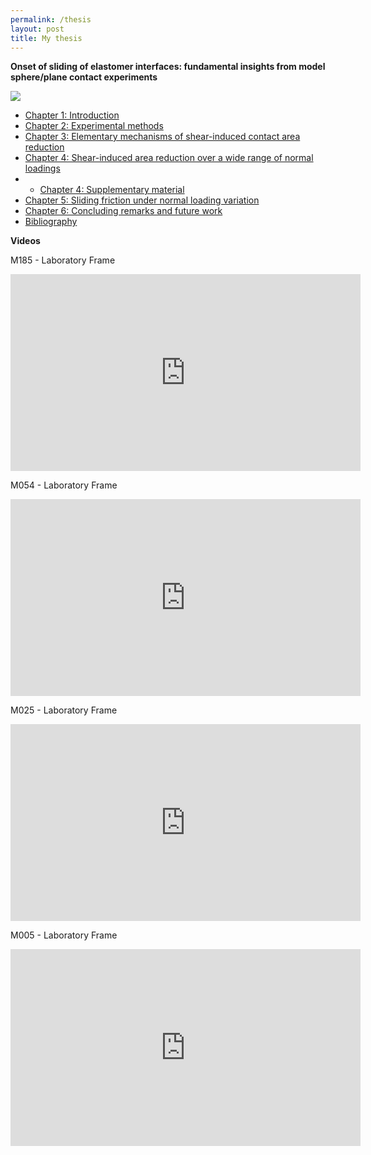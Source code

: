 ```yaml
---
permalink: /thesis
layout: post
title: My thesis
---
```


**Onset of sliding of elastomer interfaces: fundamental insights from model sphere/plane contact experiments**


![](https://marianads.github.io/assets/imgs/GraphicalAbstractMyThesis.png)

* [Chapter 1: Introduction]()
* [Chapter 2: Experimental methods]()
* [Chapter 3: Elementary mechanisms of shear-induced contact area reduction](https://marianads.github.io/assets/Thesis_Chapter3.pdf)
* [Chapter 4: Shear-induced area reduction over a wide range of normal loadings]()
* * [Chapter 4: Supplementary material]()
* [Chapter 5: Sliding friction under normal loading variation]()
* [Chapter 6: Concluding remarks and future work]()
* [Bibliography]()

**Videos**

M185 - Laboratory Frame
<iframe width="560" height="315" src="https://www.youtube.com/embed/Bp_sHIixmek" frameborder="0" allow="accelerometer; autoplay; clipboard-write; encrypted-media; gyroscope; picture-in-picture" allowfullscreen></iframe>

M054 - Laboratory Frame
<iframe width="560" height="315" src="https://www.youtube.com/embed/cSn4ydrsIL0" frameborder="0" allow="accelerometer; autoplay; clipboard-write; encrypted-media; gyroscope; picture-in-picture" allowfullscreen></iframe>

M025 - Laboratory Frame
<iframe width="560" height="315" src="https://www.youtube.com/embed/QmyxgwxwqrU" frameborder="0" allow="accelerometer; autoplay; clipboard-write; encrypted-media; gyroscope; picture-in-picture" allowfullscreen></iframe>

M005 - Laboratory Frame
<iframe width="560" height="315" src="https://www.youtube.com/embed/uFNaek12h8c" frameborder="0" allow="accelerometer; autoplay; clipboard-write; encrypted-media; gyroscope; picture-in-picture" allowfullscreen></iframe>
